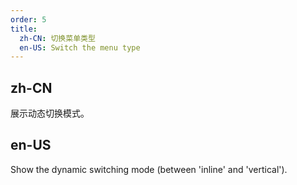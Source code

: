```yaml
---
order: 5
title:
  zh-CN: 切换菜单类型
  en-US: Switch the menu type
---
```


## zh-CN

展示动态切换模式。

## en-US

Show the dynamic switching mode (between 'inline' and 'vertical').



